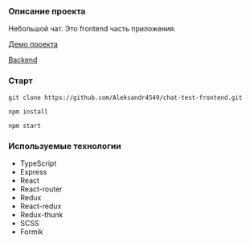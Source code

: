 ### Описание проекта  

Небольшой чат. Это frontend часть приложения.

[Демо проекта](https://chat-test-frontend.herokuapp.com/)  

[Backend](https://github.com/Aleksandr4549/chat-test-backend)

### Старт  

`git clone https://github.com/Aleksandr4549/chat-test-frontend.git`  

`npm install`  

`npm start`  

### Используемые технологии  

* TypeScript
* Express
* React
* React-router
* Redux
* React-redux
* Redux-thunk
* SCSS
* Formik